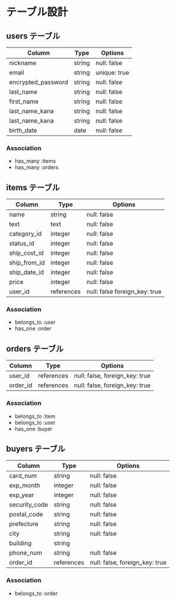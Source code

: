 # テーブル設計

## users テーブル

| Column             | Type    | Options      |
| ------------------ | ------- | ------------ |
| nickname           | string  | null: false  |
| email              | string  | unique: true |
| encrypted_password | string  | null: false  |
| last_name          | string  | null: false  |
| first_name         | string  | null: false  |
| last_name_kana     | string  | null: false  |
| last_name_kana     | string  | null: false  |
| birth_date         | date    | null: false  |

### Association

- has_many :items
- has_many :orders

## items テーブル

| Column       | Type       | Options                       |
| ------------ | ---------- | ----------------------------- |
| name         | string     | null: false                   |
| text         | text       | null: false                   |
| category_id  | integer    | null: false                   |
| status_id    | integer    | null: false                   |
| ship_cost_id | integer    | null: false                   |
| ship_from_id | integer    | null: false                   |
| ship_date_id | integer    | null: false                   |
| price        | integer    | null: false                   |
| user_id      | references | null: false foreign_key: true |

### Association

- belongs_to :user
- has_one :order

## orders テーブル

| Column   | Type       | Options                        |
| -------- | ---------- | ------------------------------ |
| user_id  | references | null: false, foreign_key: true |
| order_id | references | null: false, foreign_key: true |

### Association

- belongs_to :item
- belongs_to :user
- has_one :buyer

## buyers テーブル

| Column        | Type       | Options                        |
| ------------- | ---------- | ------------------------------ |
| card_num      | string     | null: false                    |
| exp_month     | integer    | null: false                    |
| exp_year      | integer    | null: false                    |
| security_code | string     | null: false                    |
| postal_code   | string     | null: false                    |
| prefecture    | string     | null: false                    |
| city          | string     | null: false                    |
| building      | string     |                                |
| phone_num     | string     | null: false                    |
| order_id      | references | null: false, foreign_key: true |


### Association

- belongs_to :order